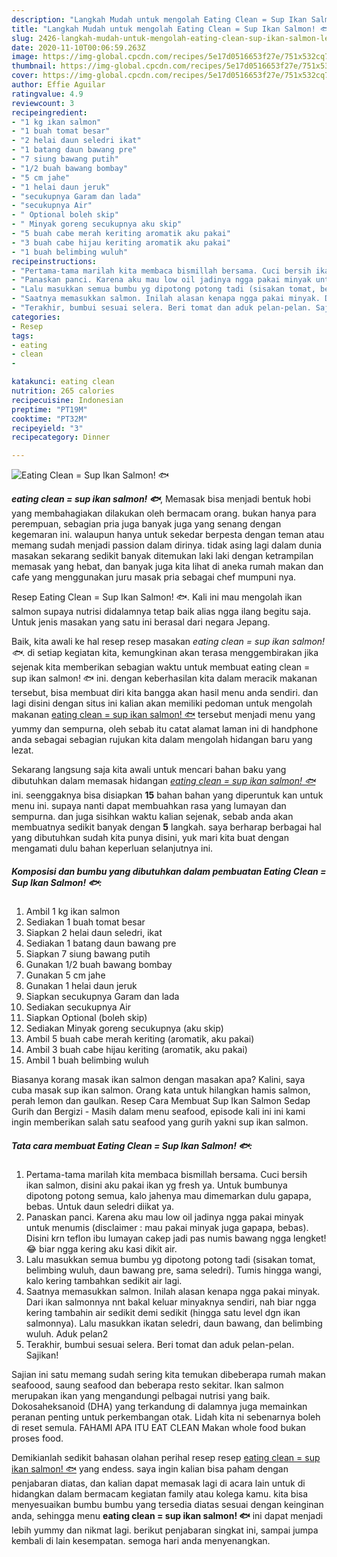 ```yaml
---
description: "Langkah Mudah untuk mengolah Eating Clean = Sup Ikan Salmon! 🐟 Lezat"
title: "Langkah Mudah untuk mengolah Eating Clean = Sup Ikan Salmon! 🐟 Lezat"
slug: 2426-langkah-mudah-untuk-mengolah-eating-clean-sup-ikan-salmon-lezat
date: 2020-11-10T00:06:59.263Z
image: https://img-global.cpcdn.com/recipes/5e17d0516653f27e/751x532cq70/eating-clean-sup-ikan-salmon-🐟-foto-resep-utama.jpg
thumbnail: https://img-global.cpcdn.com/recipes/5e17d0516653f27e/751x532cq70/eating-clean-sup-ikan-salmon-🐟-foto-resep-utama.jpg
cover: https://img-global.cpcdn.com/recipes/5e17d0516653f27e/751x532cq70/eating-clean-sup-ikan-salmon-🐟-foto-resep-utama.jpg
author: Effie Aguilar
ratingvalue: 4.9
reviewcount: 3
recipeingredient:
- "1 kg ikan salmon"
- "1 buah tomat besar"
- "2 helai daun seledri ikat"
- "1 batang daun bawang pre"
- "7 siung bawang putih"
- "1/2 buah bawang bombay"
- "5 cm jahe"
- "1 helai daun jeruk"
- "secukupnya Garam dan lada"
- "secukupnya Air"
- " Optional boleh skip"
- " Minyak goreng secukupnya aku skip"
- "5 buah cabe merah keriting aromatik aku pakai"
- "3 buah cabe hijau keriting aromatik aku pakai"
- "1 buah belimbing wuluh"
recipeinstructions:
- "Pertama-tama marilah kita membaca bismillah bersama. Cuci bersih ikan salmon, disini aku pakai ikan yg fresh ya. Untuk bumbunya dipotong potong semua, kalo jahenya mau dimemarkan dulu gapapa, bebas. Untuk daun seledri diikat ya."
- "Panaskan panci. Karena aku mau low oil jadinya ngga pakai minyak untuk menumis (disclaimer : mau pakai minyak juga gapapa, bebas). Disini krn teflon ibu lumayan cakep jadi pas numis bawang ngga lengket! 😂 biar ngga kering aku kasi dikit air."
- "Lalu masukkan semua bumbu yg dipotong potong tadi (sisakan tomat, belimbing wuluh, daun bawang pre, sama seledri). Tumis hingga wangi, kalo kering tambahkan sedikit air lagi."
- "Saatnya memasukkan salmon. Inilah alasan kenapa ngga pakai minyak. Dari ikan salmonnya nnt bakal keluar minyaknya sendiri, nah biar ngga kering tambahin air sedikit demi sedikit (hingga satu level dgn ikan salmonnya). Lalu masukkan ikatan seledri, daun bawang, dan belimbing wuluh. Aduk pelan2"
- "Terakhir, bumbui sesuai selera. Beri tomat dan aduk pelan-pelan. Sajikan!"
categories:
- Resep
tags:
- eating
- clean
- 

katakunci: eating clean  
nutrition: 265 calories
recipecuisine: Indonesian
preptime: "PT19M"
cooktime: "PT32M"
recipeyield: "3"
recipecategory: Dinner

---
```



![Eating Clean = Sup Ikan Salmon! 🐟](https://img-global.cpcdn.com/recipes/5e17d0516653f27e/751x532cq70/eating-clean-sup-ikan-salmon-🐟-foto-resep-utama.jpg)

<b><i>eating clean = sup ikan salmon! 🐟</i></b>, Memasak bisa menjadi bentuk hobi yang membahagiakan dilakukan oleh bermacam orang. bukan hanya para perempuan, sebagian pria juga banyak juga yang senang dengan kegemaran ini. walaupun hanya untuk sekedar berpesta dengan teman atau memang sudah menjadi passion dalam dirinya. tidak asing lagi dalam dunia masakan sekarang sedikit banyak ditemukan laki laki dengan ketrampilan memasak yang hebat, dan banyak juga kita lihat di aneka rumah makan dan cafe yang menggunakan juru masak pria sebagai chef mumpuni nya.

Resep Eating Clean = Sup Ikan Salmon! 🐟. Kali ini mau mengolah ikan salmon supaya nutrisi didalamnya tetap baik alias ngga ilang begitu saja. Untuk jenis masakan yang satu ini berasal dari negara Jepang.

Baik, kita awali ke hal resep resep masakan <i>eating clean = sup ikan salmon! 🐟</i>. di setiap kegiatan kita, kemungkinan akan terasa menggembirakan jika sejenak kita memberikan sebagian waktu untuk membuat eating clean = sup ikan salmon! 🐟 ini. dengan keberhasilan kita dalam meracik makanan tersebut, bisa membuat diri kita bangga akan hasil menu anda sendiri. dan lagi disini dengan situs ini kalian akan memiliki pedoman untuk mengolah makanan <u>eating clean = sup ikan salmon! 🐟</u> tersebut menjadi menu yang yummy dan sempurna, oleh sebab itu catat alamat laman ini di handphone anda sebagai sebagian rujukan kita dalam mengolah hidangan baru yang lezat.


Sekarang langsung saja kita awali untuk mencari bahan baku yang dibutuhkan dalam memasak hidangan <u><i>eating clean = sup ikan salmon! 🐟</i></u> ini. seenggaknya bisa disiapkan <b>15</b> bahan bahan yang diperuntuk kan untuk menu ini. supaya nanti dapat membuahkan rasa yang lumayan dan sempurna. dan juga sisihkan waktu kalian sejenak, sebab anda akan membuatnya sedikit banyak dengan <b>5</b> langkah. saya berharap berbagai hal yang dibutuhkan sudah kita punya disini, yuk mari kita buat dengan mengamati dulu bahan keperluan selanjutnya ini.

<!--inarticleads1-->

##### Komposisi dan bumbu yang dibutuhkan dalam pembuatan Eating Clean = Sup Ikan Salmon! 🐟:

1. Ambil 1 kg ikan salmon
1. Sediakan 1 buah tomat besar
1. Siapkan 2 helai daun seledri, ikat
1. Sediakan 1 batang daun bawang pre
1. Siapkan 7 siung bawang putih
1. Gunakan 1/2 buah bawang bombay
1. Gunakan 5 cm jahe
1. Gunakan 1 helai daun jeruk
1. Siapkan secukupnya Garam dan lada
1. Sediakan secukupnya Air
1. Siapkan  Optional (boleh skip)
1. Sediakan  Minyak goreng secukupnya (aku skip)
1. Ambil 5 buah cabe merah keriting (aromatik, aku pakai)
1. Ambil 3 buah cabe hijau keriting (aromatik, aku pakai)
1. Ambil 1 buah belimbing wuluh


Biasanya korang masak ikan salmon dengan masakan apa? Kalini, saya cuba masak sup ikan salmon. Orang kata untuk hilangkan hamis salmon, perah lemon dan gaulkan. Resep Cara Membuat Sup Ikan Salmon Sedap Gurih dan Bergizi - Masih dalam menu seafood, episode kali ini ini kami ingin memberikan salah satu seafood yang gurih yakni sup ikan salmon. 

<!--inarticleads2-->

##### Tata cara membuat Eating Clean = Sup Ikan Salmon! 🐟:

1. Pertama-tama marilah kita membaca bismillah bersama. Cuci bersih ikan salmon, disini aku pakai ikan yg fresh ya. Untuk bumbunya dipotong potong semua, kalo jahenya mau dimemarkan dulu gapapa, bebas. Untuk daun seledri diikat ya.
1. Panaskan panci. Karena aku mau low oil jadinya ngga pakai minyak untuk menumis (disclaimer : mau pakai minyak juga gapapa, bebas). Disini krn teflon ibu lumayan cakep jadi pas numis bawang ngga lengket! 😂 biar ngga kering aku kasi dikit air.
1. Lalu masukkan semua bumbu yg dipotong potong tadi (sisakan tomat, belimbing wuluh, daun bawang pre, sama seledri). Tumis hingga wangi, kalo kering tambahkan sedikit air lagi.
1. Saatnya memasukkan salmon. Inilah alasan kenapa ngga pakai minyak. Dari ikan salmonnya nnt bakal keluar minyaknya sendiri, nah biar ngga kering tambahin air sedikit demi sedikit (hingga satu level dgn ikan salmonnya). Lalu masukkan ikatan seledri, daun bawang, dan belimbing wuluh. Aduk pelan2
1. Terakhir, bumbui sesuai selera. Beri tomat dan aduk pelan-pelan. Sajikan!


Sajian ini satu memang sudah sering kita temukan dibeberapa rumah makan seafoood, saung seafood dan beberapa resto sekitar. Ikan salmon merupakan ikan yang mengandungi pelbagai nutrisi yang baik. Dokosaheksanoid (DHA) yang terkandung di dalamnya juga memainkan peranan penting untuk perkembangan otak. Lidah kita ni sebenarnya boleh di reset semula. FAHAMI APA ITU EAT CLEAN Makan whole food bukan proses food. 

Demikianlah sedikit bahasan olahan perihal resep resep <u>eating clean = sup ikan salmon! 🐟</u> yang endess. saya ingin kalian bisa paham dengan penjabaran diatas, dan kalian dapat memasak lagi di acara lain untuk di hidangkan dalam bermacam kegiatan family atau kolega kamu. kita bisa menyesuaikan bumbu bumbu yang tersedia diatas sesuai dengan keinginan anda, sehingga menu <b>eating clean = sup ikan salmon! 🐟</b> ini dapat menjadi lebih yummy dan nikmat lagi. berikut penjabaran singkat ini, sampai jumpa kembali di lain kesempatan. semoga hari anda menyenangkan.
